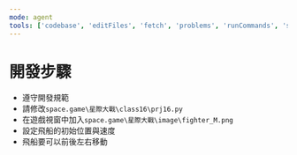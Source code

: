 ```yaml
---
mode: agent
tools: ['codebase', 'editFiles', 'fetch', 'problems', 'runCommands', 'search', 'searchResults', 'terminalLastCommand', 'terminalSelection', 'usages']
---
```


# 開發步驟

- 遵守開發規範
- 請修改`space.game\星際大戰\class16\prj16.py`
- 在遊戲視窗中加入`space.game\星際大戰\image\fighter_M.png`
- 設定飛船的初始位置與速度
- 飛船要可以前後左右移動